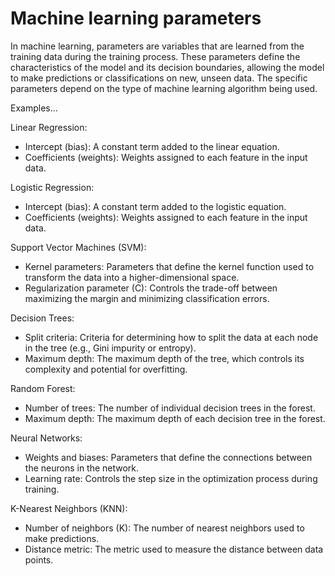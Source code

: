 # Machine learning parameters

In machine learning, parameters are variables that are learned from the training data during the training process. These parameters define the characteristics of the model and its decision boundaries, allowing the model to make predictions or classifications on new, unseen data. The specific parameters depend on the type of machine learning algorithm being used. 

Examples…

Linear Regression:

* Intercept (bias): A constant term added to the linear equation.
* Coefficients (weights): Weights assigned to each feature in the input data.

Logistic Regression:

* Intercept (bias): A constant term added to the logistic equation.
* Coefficients (weights): Weights assigned to each feature in the input data.

Support Vector Machines (SVM):

* Kernel parameters: Parameters that define the kernel function used to transform the data into a higher-dimensional space.
* Regularization parameter (C): Controls the trade-off between maximizing the margin and minimizing classification errors.

Decision Trees:

* Split criteria: Criteria for determining how to split the data at each node in the tree (e.g., Gini impurity or entropy).
* Maximum depth: The maximum depth of the tree, which controls its complexity and potential for overfitting.

Random Forest:

* Number of trees: The number of individual decision trees in the forest.
* Maximum depth: The maximum depth of each decision tree in the forest.

Neural Networks:

* Weights and biases: Parameters that define the connections between the neurons in the network.
* Learning rate: Controls the step size in the optimization process during training.

K-Nearest Neighbors (KNN):

* Number of neighbors (K): The number of nearest neighbors used to make predictions.
* Distance metric: The metric used to measure the distance between data points.
